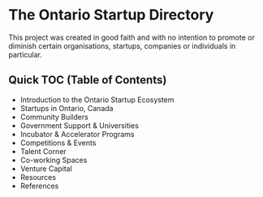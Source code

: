 # The Ontario Startup Directory

This project was created in good faith and with no intention to
promote or diminish certain organisations, startups, companies or
individuals in particular.

## Quick TOC (Table of Contents)

* Introduction to the Ontario Startup Ecosystem
* Startups in Ontario, Canada
* Community Builders
* Government Support & Universities
* Incubator & Accelerator Programs
* Competitions & Events
* Talent Corner
* Co-working Spaces
* Venture Capital
* Resources
* References
